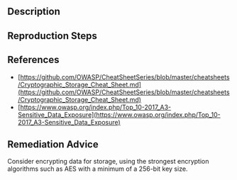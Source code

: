 ## Description


## Reproduction Steps


## References

- [https://github.com/OWASP/CheatSheetSeries/blob/master/cheatsheets/Cryptographic_Storage_Cheat_Sheet.md](https://github.com/OWASP/CheatSheetSeries/blob/master/cheatsheets/Cryptographic_Storage_Cheat_Sheet.md)
- [https://www.owasp.org/index.php/Top_10-2017_A3-Sensitive_Data_Exposure](https://www.owasp.org/index.php/Top_10-2017_A3-Sensitive_Data_Exposure)


## Remediation Advice

Consider encrypting data for storage, using the strongest encryption algorithms such as AES with a minimum of a 256-bit key size.

